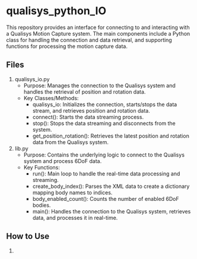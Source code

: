 # qualisys_python_IO
This repository provides an interface for connecting to and interacting with a Qualisys Motion Capture system. The main components include a Python class for handling the connection and data retrieval, and supporting functions for processing the motion capture data.

Files
-----
1. qualisys_io.py
   * Purpose: Manages the connection to the Qualisys system and handles the retrieval of position and rotation data.
   * Key Classes/Methods:
     * qualisys_io: Initializes the connection, starts/stops the data stream, and retrieves position and rotation data.
     * connect(): Starts the data streaming process.
     * stop(): Stops the data streaming and disconnects from the system.
     * get_position_rotation(): Retrieves the latest position and rotation data from the Qualisys system.
2. lib.py
   * Purpose: Contains the underlying logic to connect to the Qualisys system and process 6DoF data.
   * Key Functions:
     * run(): Main loop to handle the real-time data processing and streaming.
     * create_body_index(): Parses the XML data to create a dictionary mapping body names to indices.
     * body_enabled_count(): Counts the number of enabled 6DoF bodies.
     * main(): Handles the connection to the Qualisys system, retrieves data, and processes it in real-time.

How to Use
----------
1. 
